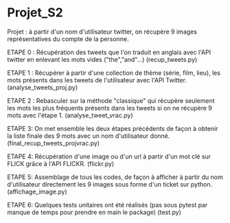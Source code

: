 # Projet_S2
Projet : à partir d'un nom d'utilisateur twitter, on récupère 9 images représentatives du compte de la personne. 

ETAPE 0 : 
Récupération des tweets que l'on traduit en anglais avec l'API twitter en enlevant les mots vides ("the","and"...) 
(recup_tweets.py)

ETAPE 1 : 
Récupérer à partir d'une collection de thème (série, film, lieu), les mots présents dans les tweets de l'utilisateur avec l'API Twitter. 
(analyse_tweets_proj.py) 

ETAPE 2 : 
Rebasculer sur la méthode "classique" qui récupère seulement les mots les plus fréquents présents dans les tweets si on ne récupère
9 mots avec l'étape 1.
(analyse_tweet_vrac.py)

ETAPE 3: 
On met ensemble les deux étapes précédents de façon à obtenir la liste finale des 9 mots avec un nom d'utilisateur donné. 
(final_recup_tweets_projvrac.py)

ETAPE 4: 
Récupération d'une image ou d'un url à partir d'un mot clé sur FLICK grâce à l'API FLICKR.
(flickr.py)

ETAPE 5: 
Assemblage de tous les codes, de façon à afficher à partir du nom d'utilisateur directement les 9 images sous forme d'un ticket
sur python. 
(affichage_image.py)

ETAPE 6: 
Quelques tests unitaires ont été réalisés (pas sous pytest par manque de temps pour prendre en main le package)
(test.py)


